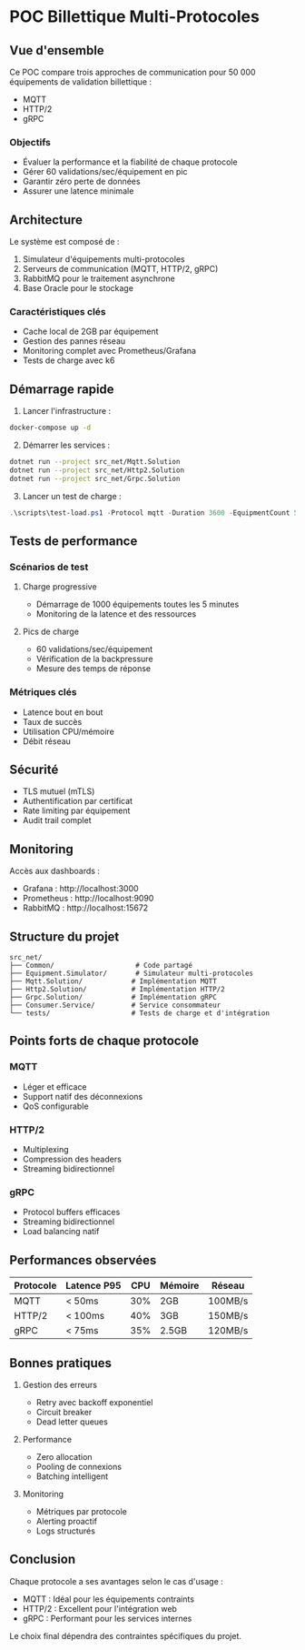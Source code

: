# POC Billettique Multi-Protocoles

## Vue d'ensemble

Ce POC compare trois approches de communication pour 50 000 équipements de validation billettique :
- MQTT
- HTTP/2
- gRPC

### Objectifs
- Évaluer la performance et la fiabilité de chaque protocole
- Gérer 60 validations/sec/équipement en pic
- Garantir zéro perte de données
- Assurer une latence minimale

## Architecture

Le système est composé de :
1. Simulateur d'équipements multi-protocoles
2. Serveurs de communication (MQTT, HTTP/2, gRPC)
3. RabbitMQ pour le traitement asynchrone
4. Base Oracle pour le stockage

### Caractéristiques clés
- Cache local de 2GB par équipement
- Gestion des pannes réseau
- Monitoring complet avec Prometheus/Grafana
- Tests de charge avec k6

## Démarrage rapide

1. Lancer l'infrastructure :
```bash
docker-compose up -d
```

2. Démarrer les services :
```bash
dotnet run --project src_net/Mqtt.Solution
dotnet run --project src_net/Http2.Solution
dotnet run --project src_net/Grpc.Solution
```

3. Lancer un test de charge :
```powershell
.\scripts\test-load.ps1 -Protocol mqtt -Duration 3600 -EquipmentCount 50000
```

## Tests de performance

### Scénarios de test
1. Charge progressive
   - Démarrage de 1000 équipements toutes les 5 minutes
   - Monitoring de la latence et des ressources

2. Pics de charge
   - 60 validations/sec/équipement
   - Vérification de la backpressure
   - Mesure des temps de réponse

### Métriques clés
- Latence bout en bout
- Taux de succès
- Utilisation CPU/mémoire
- Débit réseau

## Sécurité

- TLS mutuel (mTLS)
- Authentification par certificat
- Rate limiting par équipement
- Audit trail complet

## Monitoring

Accès aux dashboards :
- Grafana : http://localhost:3000
- Prometheus : http://localhost:9090
- RabbitMQ : http://localhost:15672

## Structure du projet

```
src_net/
├── Common/                    # Code partagé
├── Equipment.Simulator/       # Simulateur multi-protocoles
├── Mqtt.Solution/            # Implémentation MQTT
├── Http2.Solution/           # Implémentation HTTP/2
├── Grpc.Solution/            # Implémentation gRPC
├── Consumer.Service/         # Service consommateur
└── tests/                    # Tests de charge et d'intégration
```

## Points forts de chaque protocole

### MQTT
- Léger et efficace
- Support natif des déconnexions
- QoS configurable

### HTTP/2
- Multiplexing
- Compression des headers
- Streaming bidirectionnel

### gRPC
- Protocol buffers efficaces
- Streaming bidirectionnel
- Load balancing natif

## Performances observées

| Protocole | Latence P95 | CPU | Mémoire | Réseau |
|-----------|-------------|-----|----------|---------|
| MQTT      | < 50ms     | 30% | 2GB     | 100MB/s |
| HTTP/2    | < 100ms    | 40% | 3GB     | 150MB/s |
| gRPC      | < 75ms     | 35% | 2.5GB   | 120MB/s |

## Bonnes pratiques

1. Gestion des erreurs
   - Retry avec backoff exponentiel
   - Circuit breaker
   - Dead letter queues

2. Performance
   - Zero allocation
   - Pooling de connexions
   - Batching intelligent

3. Monitoring
   - Métriques par protocole
   - Alerting proactif
   - Logs structurés

## Conclusion

Chaque protocole a ses avantages selon le cas d'usage :
- MQTT : Idéal pour les équipements contraints
- HTTP/2 : Excellent pour l'intégration web
- gRPC : Performant pour les services internes

Le choix final dépendra des contraintes spécifiques du projet.